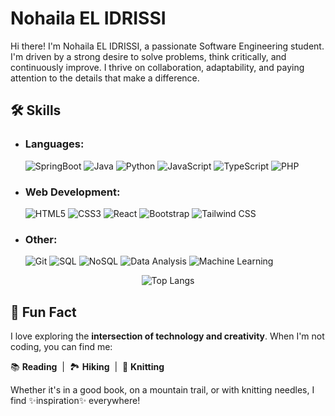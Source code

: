 # Nohaila EL IDRISSI

Hi there! I'm Nohaila EL IDRISSI, a passionate Software Engineering student. I'm driven by a strong desire to solve problems, think critically, and continuously improve. I thrive on collaboration, adaptability, and paying attention to the details that make a difference.
## 🛠️ Skills

- ### Languages: 
  ![SpringBoot](https://img.shields.io/badge/SpringBoot-%2401A6A8.svg?style=for-the-badge&logo=springboot&logoColor=white)
  ![Java](https://img.shields.io/badge/Java-%23ED8B00.svg?style=for-the-badge&logo=java&logoColor=white)
  ![Python](https://img.shields.io/badge/Python-%2314354C.svg?style=for-the-badge&logo=python&logoColor=white)
  ![JavaScript](https://img.shields.io/badge/JavaScript-%23323330.svg?style=for-the-badge&logo=javascript&logoColor=%23F7DF1E)
  ![TypeScript](https://img.shields.io/badge/TypeScript-%23007ACC.svg?style=for-the-badge&logo=typescript&logoColor=white)
  ![PHP](https://img.shields.io/badge/PHP-%23777BB4.svg?style=for-the-badge&logo=php&logoColor=white)

- ### Web Development: 
  ![HTML5](https://img.shields.io/badge/HTML5-%23E34F26.svg?style=for-the-badge&logo=html5&logoColor=white)
  ![CSS3](https://img.shields.io/badge/CSS3-%231572B6.svg?style=for-the-badge&logo=css3&logoColor=white)
  ![React](https://img.shields.io/badge/React-%2320232a.svg?style=for-the-badge&logo=react&logoColor=%2361DAFB)
  ![Bootstrap](https://img.shields.io/badge/Bootstrap-%23563D7C.svg?style=for-the-badge&logo=bootstrap&logoColor=white)
  ![Tailwind CSS](https://img.shields.io/badge/Tailwind%20CSS-%2306B6D4.svg?style=for-the-badge&logo=tailwind-css&logoColor=white)

- ### Other: 
  ![Git](https://img.shields.io/badge/Git-%23F05033.svg?style=for-the-badge&logo=git&logoColor=white)
  ![SQL](https://img.shields.io/badge/SQL-%234169E1.svg?style=for-the-badge&logo=postgresql&logoColor=white)
  ![NoSQL](https://img.shields.io/badge/NoSQL-%23000000.svg?style=for-the-badge&logo=nosql&logoColor=white)
  ![Data Analysis](https://img.shields.io/badge/Data%20Analysis-%234A90E2.svg?style=for-the-badge&logo=python&logoColor=white)
  ![Machine Learning](https://img.shields.io/badge/Machine%20Learning-%2300C7B7.svg?style=for-the-badge&logo=scikit-learn&logoColor=white)


<div align="center">
  <img src="https://github-readme-stats.vercel.app/api/top-langs/?username=aliahon&layout=compact&theme=radical" alt="Top Langs" />
</div>


## 🎨 Fun Fact

I love exploring the **intersection of technology and creativity**. When I'm not coding, you can find me:

📚 **Reading** &nbsp;|&nbsp; 🏞️ **Hiking** &nbsp;|&nbsp; 🧶 **Knitting**

Whether it's in a good book, on a mountain trail, or with knitting needles, I find ✨inspiration✨ everywhere!


